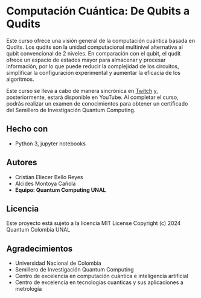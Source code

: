 # Computación Cuántica: De Qubits a Qudits

Este curso ofrece una visión general de la computación cuántica basada en Qudits. Los qudits son la unidad computacional multinivel alternativa al qubit convencional de 2 niveles. En comparación con el qubit, el qudit ofrece un espacio de estados mayor para almacenar y procesar información, por lo que puede reducir la complejidad de los circuitos, simplificar la configuración experimental y aumentar la eficacia de los algoritmos.


Este curso se lleva a cabo de manera sincrónica en [Twitch](https://www.twitch.tv/quantum_computing_unal) y, posteriormente, estará disponible en YouTube. 
Al completar el curso, podrás realizar un examen de conocimientos para obtener un certificado del Semillero de Investigación Quantum Computing.

## Hecho con

  - Python 3, jupyter notebooks

## Autores
  - Cristian Eliecer Bello Reyes
  - Alcides Montoya Cañola
  - **Equipo: Quantum Computing UNAL**


## Licencia

Este proyecto está sujeto a la licencia MIT License Copyright (c) 2024 Quantum Colombia UNAL

## Agradecimientos

  - Universidad Nacional de Colombia
  - Semillero de Investigación Quantum Computing
  - Centro de excelencia en computación cuántica e inteligencia artificial
  - Centro de excelencia en tecnologías cuanticas y sus aplicaciones a metrología
